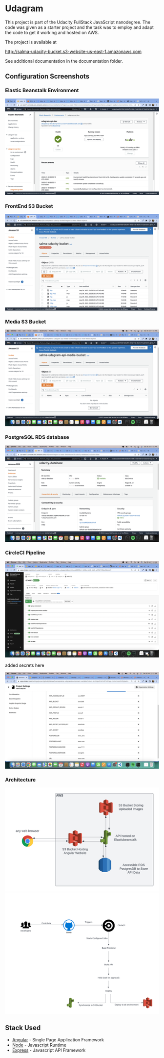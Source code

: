 # Udagram

This project is part of the Udacity FullStack JavaScript nanodegree. The code was given as a starter project and the task was to employ and adapt the code to get it working and hosted on AWS.

The project is available at

http://salma-udacity-bucket.s3-website-us-east-1.amazonaws.com

See additional documentation in the documentation folder.

## Configuration Screenshots

### Elastic Beanstalk Environment

![Elastic Beanstalk Environment](./documentation/images/screenshots/elasticbeanstalk-api.png)

### FrontEnd S3 Bucket

![FrontEnd S3 Bucket](./documentation/images/screenshots/s3-webpage-bucket.png)

### Media S3 Bucket

![Media S3 Bucket](./documentation/images/screenshots/s3-media-bucket.png)

### PostgreSQL RDS database

![PostgreSQL RDS database](./documentation/images/screenshots/rds-db.png)

### CircleCI Pipeline

![CircleCI Pipeline](./documentation/images/screenshots/circleci-pipeline.png)


added secrets here

![CircleCI Pipeline environment variables](./documentation/images/screenshots/circleci-env-vars.png)


### Architecture

![Infrastructure](./documentation/images/infra.png)
![Pipeline](./documentation/images/pipeline.png)


## Stack Used

- [Angular](https://angular.io/) - Single Page Application Framework
- [Node](https://nodejs.org) - Javascript Runtime
- [Express](https://expressjs.com/) - Javascript API Framework